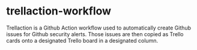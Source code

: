# trellaction-workflow
Trellaction is a Github Action workflow used to automatically create Github issues for Github security alerts. Those issues are then copied as Trello cards onto a designated Trello board in a designated column.
